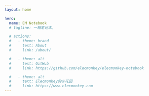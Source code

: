 ```yaml
---
layout: home

hero:
  name: EM Notebook
  # tagline: 一箱笔记本。

  # actions:
  #   - theme: brand
  #     text: About
  #     link: /about/

  #   - theme: alt
  #     text: GitHub
  #     link: https://github.com/elecmonkey/elecmonkey-notebook

  #   - theme: alt
  #     text: Elecmonkey的小花园
  #     link: https://www.elecmonkey.com
---
```


<SubjectCardContainer :columns="3">
  <SubjectCard 
    icon="📐" 
    title="线性代数" 
    details="Linear Algebra" 
    link="/linear-algebra/"
  />
  <SubjectCard 
    icon="🎲" 
    title="概率论与数理统计" 
    details="Probability and Statistics" 
    link="/probability-and-statistics/"
  />
  <SubjectCard 
    icon="🔢" 
    title="高等数学" 
    details="Advanced Mathematics"
    type="pending"
  />
</SubjectCardContainer>

<SubjectCardContainer :columns="4">
  <SubjectCard 
    icon="🖥️" 
    title="操作系统" 
    details="Operating System" 
    link="/operating-systems/"
  />
  <SubjectCard 
    icon="🌳" 
    title="数据结构" 
    details="Data Structure" 
    type="pending"
  />
  <SubjectCard 
    icon="⚙️" 
    title="计算机组成原理" 
    details="Computer Organization"
    type="pending"
  />
  <SubjectCard 
    icon="🌐" 
    title="计算机网络" 
    details="Computer Networking"
    type="pending"
  />
</SubjectCardContainer>

<SubjectCardContainer :columns="3">
  <SubjectCard 
    icon="🧮" 
    title="算法设计与分析" 
    details="Algorithms"
    link="/algorithms/"
  />
  <SubjectCard 
    icon="🗄️" 
    title="数据库原理" 
    details="Database Principles"
    type="pending"
  />
  <SubjectCard 
    icon="🔄" 
    title="编译原理" 
    details="Compiler Principles"
    type="pending"
  />
</SubjectCardContainer>